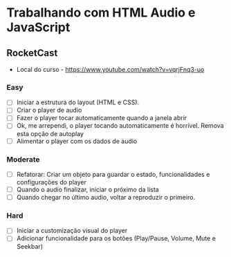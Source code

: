 # Trabalhando com HTML Audio e JavaScript

## RocketCast

- Local do curso - https://www.youtube.com/watch?v=vqrjFnq3-uo

### Easy

- [ ] Iniciar a estrutura do layout (HTML e CSS).
- [ ] Criar o player de audio
- [ ] Fazer o player tocar automaticamente quando a janela abrir
- [ ] Ok, me arrependi, o player tocando automaticamente é horrível. Remova esta opção de autoplay
- [ ] Alimentar o player com os dados de audio

### Moderate

- [ ] Refatorar: Criar um objeto para guardar o estado, funcionalidades e configurações do player
- [ ] Quando o audio finalizar, iniciar o próximo da lista
- [ ] Quando chegar no último audio, voltar a reproduzir o primeiro.

### Hard

- [ ] Iniciar a customização visual do player
- [ ] Adicionar funcionalidade para os botões (Play/Pause, Volume, Mute e Seekbar)
